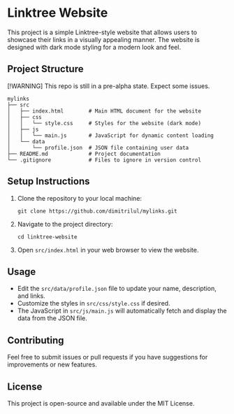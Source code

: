 # Linktree Website

This project is a simple Linktree-style website that allows users to showcase their links in a visually appealing manner. The website is designed with dark mode styling for a modern look and feel.

## Project Structure

[!WARNING]
This repo is still in a pre-alpha state. Expect some issues.

```
mylinks
├── src
│   ├── index.html        # Main HTML document for the website
│   ├── css
│   │   └── style.css     # Styles for the website (dark mode)
│   ├── js
│   │   └── main.js       # JavaScript for dynamic content loading
│   └── data
│       └── profile.json  # JSON file containing user data
├── README.md             # Project documentation
└── .gitignore            # Files to ignore in version control
```

## Setup Instructions

1. Clone the repository to your local machine:
   ```
   git clone https://github.com/dimitrilul/mylinks.git
   ```

2. Navigate to the project directory:
   ```
   cd linktree-website
   ```

3. Open `src/index.html` in your web browser to view the website.

## Usage

- Edit the `src/data/profile.json` file to update your name, description, and links.
- Customize the styles in `src/css/style.css` if desired.
- The JavaScript in `src/js/main.js` will automatically fetch and display the data from the JSON file.

## Contributing

Feel free to submit issues or pull requests if you have suggestions for improvements or new features.

## License

This project is open-source and available under the MIT License.
